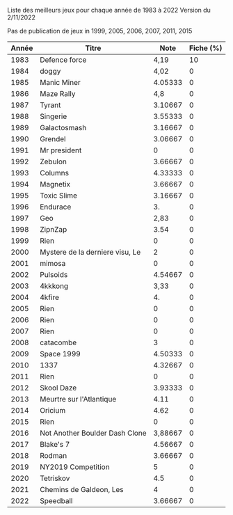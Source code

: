 Liste des meilleurs jeux pour chaque année de 1983 à 2022
Version du 2/11/2022

Pas de publication de jeux in 1999, 2005, 2006, 2007, 2011, 2015

| Année | Titre | Note | Fiche (%) |
|-----|-----|-----|----- |
| 1983 | Defence force | 4,19 |10 |
| 1984 | doggy | 4,02 |0 |
| 1985 | Manic Miner | 4.05333 |0 |
| 1986 | Maze Rally | 4,8 |0 |
| 1987 | Tyrant | 3.10667 |0 |
| 1988 | Singerie | 3.55333 |0 |
| 1989 | Galactosmash | 3.16667 |0 |
| 1990 | Grendel | 3.06667 |0 |
| 1991 | Mr president | 0 |0 |
| 1992 | Zebulon | 3.66667 |0 |
| 1993 | Columns | 4.33333 |0 |
| 1994 | Magnetix | 3.66667 |0 |
| 1995 | Toxic Slime | 3.16667 |0 |
| 1996 | Endurace | 3. |0 |
| 1997 | Geo | 2,83 |0 |
| 1998 | ZipnZap | 3.54 |0 |
| 1999 | Rien | 0 |0 |
| 2000 | Mystere de la derniere visu, Le | 2 |0 |
| 2001 | mimosa | 0 |0 |
| 2002 | Pulsoids | 4.54667 |0 |
| 2003 | 4kkkong | 3,33 |0 |
| 2004 | 4kfire | 4. |0 |
| 2005 | Rien | 0 |0 |
| 2006 | Rien | 0 |0 |
| 2007 | Rien | 0 |0 |
| 2008 | catacombe | 3 |0 |
| 2009 | Space 1999 | 4.50333 |0 |
| 2010 | 1337 | 4.32667 |0 |
| 2011 | Rien | 0 |0 |
| 2012 | Skool Daze | 3.93333 |0 |
| 2013 | Meurtre sur l'Atlantique | 4.11 |0 |
| 2014 | Oricium | 4.62 |0 |
| 2015 | Rien | 0 |0 |
| 2016 | Not Another Boulder Dash Clone | 3,88667 |0 |
| 2017 | Blake's 7 | 4.56667 |0 |
| 2018 | Rodman | 3.66667 |0 |
| 2019 | NY2019 Competition | 5 |0 |
| 2020 | Tetriskov | 4.5 |0 |
| 2021 | Chemins de Galdeon, Les | 4 |0 |
| 2022 | Speedball | 3.66667 |0 |

